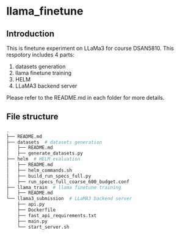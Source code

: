 # llama_finetune
## Introduction
This is finetune experiment on LLaMa3 for course DSAN5810. This respotory includes 4 parts:
1. datasets generation
2. llama finetune training
3. HELM
4. LLaMA3 backend server

Please refer to the README.md in each folder for more details.

## File structure
```bash
.
├── README.md
├── datasets  # datasets generation
│   ├── README.md
│   ├── generate_datasets.py
├── helm  # HELM evaluation
│   ├── README.md
│   ├── helm_commands.sh
│   ├── build_run_specs_full.py
│   ├── run_specs_full_coarse_600_budget.conf
├── llama_train  # llama finetune training
│   ├── README.md
└── llama3_submission  # LLaMA3 backend server
    ├── api.py
    ├── Dockerfile
    ├── fast_api_requirements.txt
    ├── main.py
    └── start_server.sh

```

